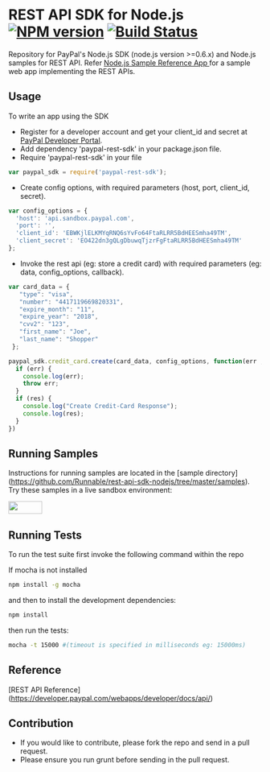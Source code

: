 # REST API SDK for Node.js [![NPM version](https://badge.fury.io/js/paypal-rest-sdk.png)](http://badge.fury.io/js/paypal-rest-sdk) [![Build Status](https://travis-ci.org/paypal/rest-api-sdk-nodejs.png?branch=master)](https://travis-ci.org/paypal/rest-api-sdk-nodejs)

Repository for PayPal's Node.js SDK (node.js version >=0.6.x) and Node.js samples for REST API. Refer [Node.js Sample Reference App ](https://github.com/paypal/rest-api-sample-app-nodejs) for a sample web app implementing the REST APIs.

## Usage
To write an app using the SDK

  * Register for a developer account and get your client_id and secret at [PayPal Developer Portal](https://developer.paypal.com).
  * Add dependency 'paypal-rest-sdk' in your package.json file.
  * Require 'paypal-rest-sdk' in your file

  ```js
  var paypal_sdk = require('paypal-rest-sdk');
  ```
  * Create config options, with required parameters (host, port, client_id, secret).

  ```js
  var config_options = {
    'host': 'api.sandbox.paypal.com',
    'port': '',
    'client_id': 'EBWKjlELKMYqRNQ6sYvFo64FtaRLRR5BdHEESmha49TM',
    'client_secret': 'EO422dn3gQLgDbuwqTjzrFgFtaRLRR5BdHEESmha49TM'
  };
  ```
  * Invoke the rest api (eg: store a credit card) with required parameters (eg: data, config_options, callback).

  ```js
  var card_data = {
     "type": "visa",
     "number": "4417119669820331",
     "expire_month": "11",
     "expire_year": "2018",
     "cvv2": "123",
     "first_name": "Joe",
     "last_name": "Shopper"
   };

  paypal_sdk.credit_card.create(card_data, config_options, function(err , res){
    if (err) {
      console.log(err);
      throw err;
    }
    if (res) {
      console.log("Create Credit-Card Response");
      console.log(res);
    }
  })
  ```

## Running Samples
Instructions for running samples are located in the [sample directory] (https://github.com/Runnable/rest-api-sdk-nodejs/tree/master/samples). Try these samples in a live sandbox environment:

<a href="https://runnable.com/paypal" target="_blank"><img src="https://runnable.com/external/styles/assets/runnablebtn.png" style="width:67px;height:25px;"></a>

## Running Tests
To run the test suite first invoke the following command within the repo

If mocha is not installed
```sh
npm install -g mocha
```
and then to install the development dependencies:
```sh
npm install
```
then run the tests:
```sh
mocha -t 15000 #(timeout is specified in milliseconds eg: 15000ms)
```
## Reference
   [REST API Reference] (https://developer.paypal.com/webapps/developer/docs/api/)

## Contribution
   * If you would like to contribute, please fork the repo and send in a pull request.
   * Please ensure you run grunt before sending in the pull request.

